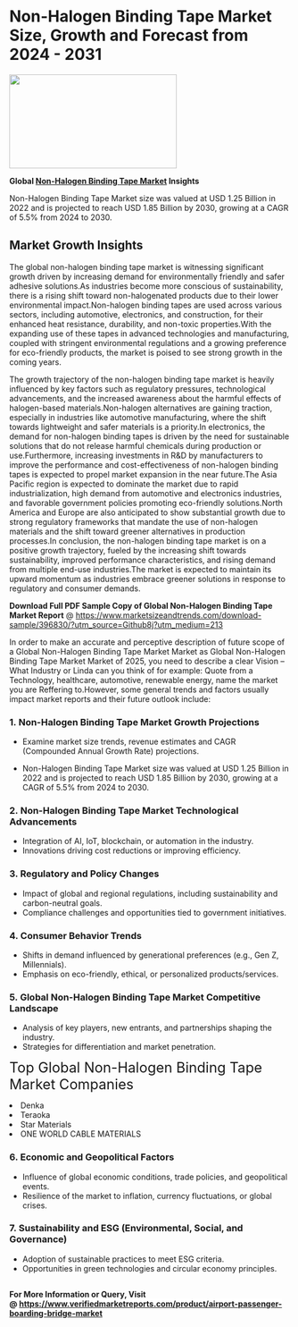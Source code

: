 <H1>Non-Halogen Binding Tape Market Size, Growth and Forecast from 2024 - 2031</H1><img class="aligncenter size-medium wp-image-584254" src="https://thirdeyenews.in/wp-content/uploads/2024/09/Global-Market-Research-300x168.jpeg" alt="" width="300" height="168" /><p><strong>Global&nbsp;<a href="https://www.marketsizeandtrends.com/download-sample/396830/?utm_source=Github8j?utm_medium=213">Non-Halogen Binding Tape Market</a> Insights</strong></p><p>Non-Halogen Binding Tape Market size was valued at USD 1.25 Billion in 2022 and is projected to reach USD 1.85 Billion by 2030, growing at a CAGR of 5.5% from 2024 to 2030.</p><p><h2>Market Growth Insights</h2> <p>The global non-halogen binding tape market is witnessing significant growth driven by increasing demand for environmentally friendly and safer adhesive solutions.As industries become more conscious of sustainability, there is a rising shift toward non-halogenated products due to their lower environmental impact.Non-halogen binding tapes are used across various sectors, including automotive, electronics, and construction, for their enhanced heat resistance, durability, and non-toxic properties.With the expanding use of these tapes in advanced technologies and manufacturing, coupled with stringent environmental regulations and a growing preference for eco-friendly products, the market is poised to see strong growth in the coming years.</p> <p>The growth trajectory of the non-halogen binding tape market is heavily influenced by key factors such as regulatory pressures, technological advancements, and the increased awareness about the harmful effects of halogen-based materials.Non-halogen alternatives are gaining traction, especially in industries like automotive manufacturing, where the shift towards lightweight and safer materials is a priority.In electronics, the demand for non-halogen binding tapes is driven by the need for sustainable solutions that do not release harmful chemicals during production or use.Furthermore, increasing investments in R&D by manufacturers to improve the performance and cost-effectiveness of non-halogen binding tapes is expected to propel market expansion in the near future.The Asia Pacific region is expected to dominate the market due to rapid industrialization, high demand from automotive and electronics industries, and favorable government policies promoting eco-friendly solutions.North America and Europe are also anticipated to show substantial growth due to strong regulatory frameworks that mandate the use of non-halogen materials and the shift toward greener alternatives in production processes.In conclusion, the non-halogen binding tape market is on a positive growth trajectory, fueled by the increasing shift towards sustainability, improved performance characteristics, and rising demand from multiple end-use industries.The market is expected to maintain its upward momentum as industries embrace greener solutions in response to regulatory and consumer demands.<p><span class=""><strong>Download Full PDF Sample Copy of Global Non-Halogen Binding Tape Market Report</strong> @ <a href="https://www.marketsizeandtrends.com/download-sample/396830/?utm_source=Github8j?utm_medium=213" target="_blank">https://www.marketsizeandtrends.com/download-sample/396830/?utm_source=Github8j?utm_medium=213</a></span></p><p>In order to make an accurate and perceptive description of future scope of a Global&nbsp;Non-Halogen Binding Tape Market Market as Global&nbsp;Non-Halogen Binding Tape Market Market of 2025, you need to describe a clear Vision &ndash; What Industry or Linda can you think of for example: Quote from a Technology, healthcare, automotive, renewable energy, name the market you are Reffering to.However, some general trends and factors usually impact market reports and their future outlook include:</p><h3>1.&nbsp;<strong>Non-Halogen Binding Tape Market Growth Projections</strong></h3><ul><li>Examine market size trends, revenue estimates and CAGR (Compounded Annual Growth Rate) projections.</li><li><p>Non-Halogen Binding Tape Market size was valued at USD 1.25 Billion in 2022 and is projected to reach USD 1.85 Billion by 2030, growing at a CAGR of 5.5% from 2024 to 2030.</p></li></ul><h3>2.&nbsp;<strong>Non-Halogen Binding Tape Market Technological Advancements</strong></h3><ul><li>Integration of AI, IoT, blockchain, or automation in the industry.</li><li>Innovations driving cost reductions or improving efficiency.</li></ul><h3>3.&nbsp;<strong>Regulatory and Policy Changes</strong></h3><ul><li>Impact of global and regional regulations, including sustainability and carbon-neutral goals.</li><li>Compliance challenges and opportunities tied to government initiatives.</li></ul><h3>4.&nbsp;<strong>Consumer Behavior Trends</strong></h3><ul><li>Shifts in demand influenced by generational preferences (e.g., Gen Z, Millennials).</li><li>Emphasis on eco-friendly, ethical, or personalized products/services.</li></ul><h3>5.&nbsp;<strong>Global Non-Halogen Binding Tape Market Competitive Landscape</strong></h3><ul><li>Analysis of key players, new entrants, and partnerships shaping the industry.</li><li>Strategies for differentiation and market penetration.</li></ul><p data-pm-slice="1 1 []"><span style="color: inherit; font-family: inherit; font-size: 25px;">Top Global Non-Halogen Binding Tape Market Companies</span></p><div class="" data-test-id=""><p><li>Denka</li><li> Teraoka</li><li> Star Materials</li><li> ONE WORLD CABLE MATERIALS</li></p></div><h3>6.&nbsp;<strong>Economic and Geopolitical Factors</strong></h3><ul><li>Influence of global economic conditions, trade policies, and geopolitical events.</li><li>Resilience of the market to inflation, currency fluctuations, or global crises.</li></ul><h3>7.&nbsp;<strong>Sustainability and ESG (Environmental, Social, and Governance)</strong></h3><ul><li>Adoption of sustainable practices to meet ESG criteria.</li><li>Opportunities in green technologies and circular economy principles.</li></ul><h2><strong style="font-size: 14px;">For More Information or Query, Visit @&nbsp;</strong><a style="background-color: #ffffff; font-size: 14px;" href="https://www.marketsizeandtrends.com/report/non-halogen-binding-tape-market/" target="_blank">https://www.verifiedmarketreports.com/product/airport-passenger-boarding-bridge-market</a></h2>